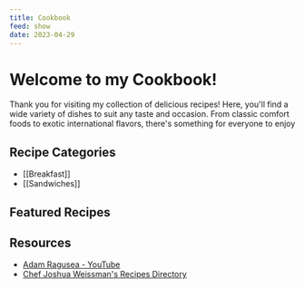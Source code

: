 ```yaml
---
title: Cookbook
feed: show
date: 2023-04-29
---
```

# Welcome to my Cookbook!

Thank you for visiting my collection of delicious recipes! Here, you'll find a wide variety of dishes to suit any taste and occasion. From classic comfort foods to exotic international flavors, there's something for everyone to enjoy

## Recipe Categories

- [[Breakfast]]
- [[Sandwiches]]


## Featured Recipes


## Resources

* [Adam Ragusea - YouTube](https://www.youtube.com/@aragusea)
* [Chef Joshua Weissman's Recipes Directory](https://www.joshuaweissman.com/all-recipes)
